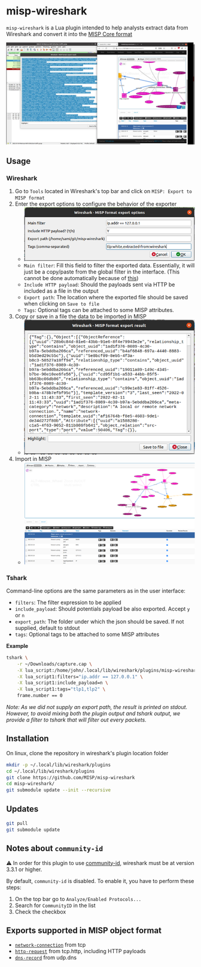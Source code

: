 # misp-wireshark

`misp-wireshark` is a Lua plugin intended to help analysts extract data from Wireshark and convert it into the [MISP Core format](https://www.misp-project.org/datamodels/)

[![](https://raw.githubusercontent.com/MISP/misp-wireshark/main/doc/pictures/misp-wireshark.png)](https://youtu.be/B7xs5SwhlTA)

## Usage

### Wireshark

1. Go to `Tools` located in Wireshark's top bar and click on `MISP: Export to MISP format`
2. Enter the export options to configure the behavior of the exporter
    - ![Plugin options](doc/pictures/options.png)
    - `Main filter`: Fill this field to filter the exported data. Essentially, it will just be a copy/paste from the global filter in the interface. (This cannot be done automatically because of [this](https://github.com/MISP/misp-wireshark/blob/89578d5c0eac9a23dc6f60afe223996ee0e50e32/misp-wireshark.lua#L70))
    - `Include HTTP payload`: Should the payloads sent via HTTP be included as a file in the output
    - `Export path`: The location where the exported file should be saved when clicking on `Save to file`
    - `Tags`: Optional tags can be attached to some MISP attributes. 
3. Copy or save in a file the data to be imported in MISP
    - ![Plugin output](doc/pictures/output.png)
4. Import in MISP
    - ![MISP result](doc/pictures/misp.png)

### Tshark
Command-line options are the same parameters as in the user interface:
- `filters`: The filter expression to be applied
- `include_payload`: Should potentials payload be also exported. Accept `y` or `n`
- `export_path`: The folder under which the json should be saved. If not supplied, default to stdout
- `tags`: Optional tags to be attached to some MISP attributes


**Example**

```bash
tshark \
    -r ~/Downloads/capture.cap \
    -X lua_script:/home/john/.local/lib/wireshark/plugins/misp-wireshark/misp-wireshark.lua \
    -X lua_script1:filters="ip.addr == 127.0.0.1" \
    -X lua_script1:include_payload=n \
    -X lua_script1:tags="tlp1,tlp2" \
    frame.number == 0
```
*Note: As we did not supply an export path, the result is printed on stdout. However, to avoid mixing both the plugin output and tshark output, we provide a filter to tshark that will filter out every packets.*

## Installation

On linux, clone the repository in wireshark's plugin location folder

```bash
mkdir -p ~/.local/lib/wireshark/plugins
cd ~/.local/lib/wireshark/plugins
git clone https://github.com/MISP/misp-wireshark 
cd misp-wireshark/
git submodule update --init --recursive
```

## Updates

```bash
git pull
git submodule update
```


## Notes about `community-id`
:warning: In order for this plugin to use [community-id](https://github.com/corelight/community-id-spec), wireshark must be at version 3.3.1 or higher.

By default, `community-id` is disabled. To enable it, you have to perform these steps:
1. On the top bar go to `Analyze/Enabled Protocols...`
2. Search for `CommunityID` in the list
3. Check the checkbox


## Exports supported in MISP object format

- [`network-connection`](https://www.misp-project.org/objects.html#_network_connection) from tcp
- [`http-request`](https://www.misp-project.org/objects.html#_http_request) from tcp.http, including HTTP payloads
- [`dns-record`](https://www.misp-project.org/objects.html#_dns_record) from udp.dns
